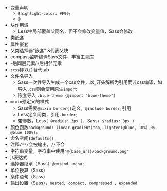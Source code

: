 - 变量声明
    - `$highlight-color: #F90;`
    - `@`
- 块作用域
    - Less中局部覆盖父同名，但不会修改变量值，Sass会修改
- 类嵌套
- 属性嵌套
- 父类选择器"嵌套" &代表父块
- compass监听编译Sass文件、丰富工具库
- `~`后同层元素/`+`后相邻元素
- `scss`即以`{}`替代tab
- 文件名导入
    - Sass一次性导入生成一个css文件，以`_`开头解析为引用而非css编译，如导入`.css`则会使用原生`import`
    - 嵌套导入 `.blue-theme {@import "blue-theme"}`
- `mixin`预定义的样式
    - Sass需要`@mixin border{}`定义，`@include border;`引用
    - Less定义同类，引用`.border;`
    - 带参数，Less`( @radius: 3px )`，Sass`( $radius: 3px )`
- 颜色函数`background: linear-gradient(top, lighten(@blue, 10%) 0%, @blue 100%);`
- 命名空间`$defaults{}`
- 注释`/**/`会被输出，`//`不会
- 字符串变量，字符串中使用`"@{base_url}/background.png"`
- js表达式
- 选择器继承（Sass）`@extend .menu;`
- 单位换算（Sass）
- 条件语句（Sass）
- 输出设置（Sass），`nested, compact, compressed , expanded`